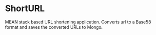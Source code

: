 # ShortURL

MEAN stack based URL shortening application. Converts url to a Base58 format and saves the converted URLs to Mongo.